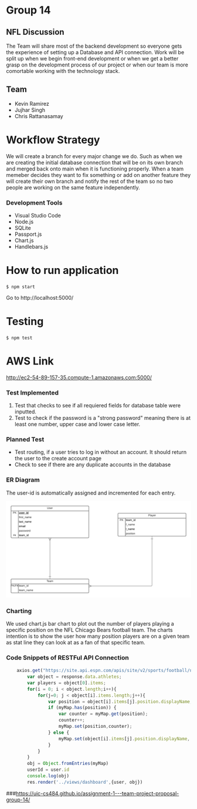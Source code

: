 # Group 14
## NFL Discussion

The Team will share most of the backend development so everyone gets the experience of setting up a Database and API connection.
Work will be split up when we begin front-end development or when we get a better grasp on the development process of our project or when our team is
more comortable working with the technology stack.

## Team
- Kevin Ramirez
- Jujhar Singh
- Chris Rattanasamay

# Workflow Strategy

We will create a branch for every major change we do. Such as when we are creating the initial database connection that will be on its own branch and merged back onto main when it is functioning properly. When a team memeber decides they want to fix something or add on another feature they will create their own branch and notify the rest of the team so no two people are working on the same feature independently.

### Development Tools
- Visual Studio Code 
- Node.js
- SQLite
- Passport.js
- Chart.js
- Handlebars.js

# How to run application
```
$ npm start
```
Go to http://localhost:5000/

# Testing
```
$ npm test
```
# AWS Link
http://ec2-54-89-157-35.compute-1.amazonaws.com:5000/

### Test Implemented
1. Test that checks to see if all requiered fields for database table were inputted.
2. Test to check if the password is a "strong password" meaning there is at least one number, upper case and lower case letter.

### Planned Test
- Test routing, if a user tries to log in without an account. It should return the user to the create account page
- Check to see if there are any duplicate accounts in the database

### ER Diagram
The user-id is automatically assigned and incremented for each entry.

![erdiagram.png](erdiagram.png)

### Charting
We used chart.js bar chart to plot out the number of players playing a specific position on the NFL Chicago Bears football team.
The charts intention is to show the user how many position players are on a given team as stat line they can look at as a fan of that specific team.

### Code Snippets of RESTFul API Connection

```javascript
    axios.get("https://site.api.espn.com/apis/site/v2/sports/football/nfl/teams/3/roster").then(function(response){
        var object = response.data.athletes;
        var players = object[0].items;
        for(i = 0; i < object.length;i++){
            for(j=0; j < object[i].items.length;j++){
                var position = object[i].items[j].position.displayName;
                if (myMap.has(position)) {
                    var counter = myMap.get(position);
                    counter++;
                    myMap.set(position,counter);
                } else {
                    myMap.set(object[i].items[j].position.displayName, 1);
                }
            }
        }
        obj = Object.fromEntries(myMap)
        userId = user.id
        console.log(obj)
        res.render('../views/dashboard',{user, obj})

```
###https://uic-cs484.github.io/assignment-1---team-project-proposal-group-14/
